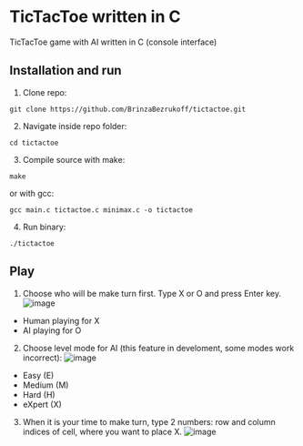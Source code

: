 # TicTacToe written in C
TicTacToe game with AI written in C (console interface)

## Installation and run
1. Clone repo:
```
git clone https://github.com/BrinzaBezrukoff/tictactoe.git
```
2. Navigate inside repo folder:
```
cd tictactoe
```
3. Compile source with make:
  ```
  make
  ```
  or with gcc:
  ```
  gcc main.c tictactoe.c minimax.c -o tictactoe
  ```
4. Run binary:
```
./tictactoe
```
## Play


1. Choose who will be make turn first. Type X or O and press Enter key.
  ![image](https://user-images.githubusercontent.com/29017599/138512021-00aa33b2-c18c-4c30-8938-d2b4b989de8e.png)
  * Human playing for X
  * AI playing for O
2. Choose level mode for AI (this feature in develoment, some modes work incorrect):
  ![image](https://user-images.githubusercontent.com/29017599/138511830-b7aa34fc-f540-44e7-8246-3402b464d4f4.png)
  * Easy (E)
  * Medium (M)
  * Hard (H)
  * eXpert (X)
3. When it is your time to make turn, type 2 numbers: row and column indices of cell, where you want to place X.
  ![image](https://user-images.githubusercontent.com/29017599/138511117-e12dba88-b23c-44d6-87a8-3afce50d9b97.png)

